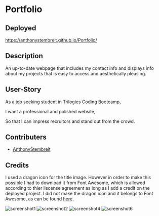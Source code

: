 # Portfolio

## Deployed
https://anthonystembreit.github.io/Portfolio/

## Description
An up-to-date webpage that includes my contact info and displays info about my projects that is easy to access and aesthetically pleasing.

## User-Story
As a job seeking student in Trilogies Coding Bootcamp,

I want a professional and polished website,

So that I can impress recruitors and stand out from the crowd.

## Contributers
* [AnthonyStembreit](https://github.com/AnthonyStembreit)

## Credits
I used a dragon icon for the title image. However in order to make this possible I had to download it from Font Awesome, which is allowed according to thier liscense agreement as long as I add a credit on the deployed project. I did not make the dragon icon and it belongs to Font Awesome, as can be found  [here](https://fontawesome.com/icons/dragon?style=solid).

![screenshot1](https://user-images.githubusercontent.com/64037800/94999538-9bee4000-057f-11eb-96b4-4620133415b7.png)
![screenshot2](https://user-images.githubusercontent.com/64037800/94999539-9c86d680-057f-11eb-9b2a-c82a4bf3c0b3.png)
![screenshot4](https://user-images.githubusercontent.com/64037800/94999541-9d1f6d00-057f-11eb-8854-d2160da79f2b.png)
![screenshot6](https://user-images.githubusercontent.com/64037800/94999543-9d1f6d00-057f-11eb-8bc5-026b8da387b9.png)
